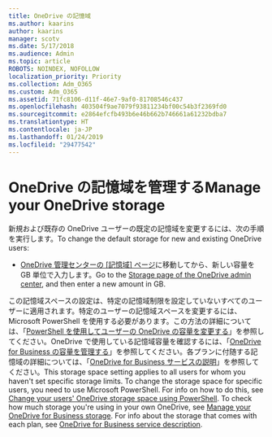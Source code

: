```yaml
---
title: OneDrive の記憶域
ms.author: kaarins
author: kaarins
manager: scotv
ms.date: 5/17/2018
ms.audience: Admin
ms.topic: article
ROBOTS: NOINDEX, NOFOLLOW
localization_priority: Priority
ms.collection: Adm_O365
ms.custom: Adm_O365
ms.assetid: 71fc8106-d11f-46e7-9af0-81708546c437
ms.openlocfilehash: 403504f9ae7079f93811234bf00c54b3f2369fd0
ms.sourcegitcommit: e2864efcfb493b6e46b662b746661a61232bdba7
ms.translationtype: HT
ms.contentlocale: ja-JP
ms.lasthandoff: 01/24/2019
ms.locfileid: "29477542"
---
```

# <a name="manage-your-onedrive-storage"></a><span data-ttu-id="be8e6-102">OneDrive の記憶域を管理する</span><span class="sxs-lookup"><span data-stu-id="be8e6-102">Manage your OneDrive storage</span></span>

<span data-ttu-id="be8e6-103">新規および既存の OneDrive ユーザーの既定の記憶域を変更するには、次の手順を実行します。</span><span class="sxs-lookup"><span data-stu-id="be8e6-103">To change the default storage for new and existing OneDrive users:</span></span>
  
- <span data-ttu-id="be8e6-104">[OneDrive 管理センターの [記憶域] ページ](https://admin.onedrive.com/?v=StorageSettings)に移動してから、新しい容量を GB 単位で入力します。</span><span class="sxs-lookup"><span data-stu-id="be8e6-104">Go to the [Storage page of the OneDrive admin center](https://admin.onedrive.com/?v=StorageSettings), and then enter a new amount in GB.</span></span>
    
<span data-ttu-id="be8e6-p101">この記憶域スペースの設定は、特定の記憶域制限を設定していないすべてのユーザーに適用されます。特定のユーザーの記憶域スペースを変更するには、Microsoft PowerShell を使用する必要があります。この方法の詳細については、「[PowerShell を使用してユーザーの OneDrive の容量を変更する](https://go.microsoft.com/fwlink/?linkid=866402)」を参照してください。OneDrive で使用している記憶域容量を確認するには、「[OneDrive for Business の容量を管理する](https://go.microsoft.com/fwlink/?linkid=866429)」を参照してください。各プランに付随する記憶域の詳細については、「[OneDrive for Business サービスの説明](https://go.microsoft.com/fwlink/p/?LinkID=826071)」を参照してください。</span><span class="sxs-lookup"><span data-stu-id="be8e6-p101">This storage space setting applies to all users for whom you haven't set specific storage limits. To change the storage space for specific users, you need to use Microsoft PowerShell. For info on how to do this, see [Change your users' OneDrive storage space using PowerShell](https://go.microsoft.com/fwlink/?linkid=866402). To check how much storage you're using in your own OneDrive, see [Manage your OneDrive for Business storage](https://go.microsoft.com/fwlink/?linkid=866429). For info about the storage that comes with each plan, see [OneDrive for Business service description](https://go.microsoft.com/fwlink/p/?LinkID=826071).</span></span>
  

